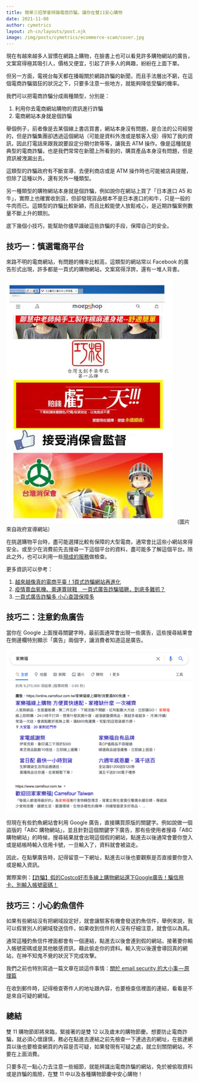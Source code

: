 ```yaml
---
title: 簡單三招學會辨識電商詐騙，讓你在雙11安心購物
date: 2021-11-08
author: cymetrics
layout: zh-cn/layouts/post.njk
image: /img/posts/cymetrics/ecommerce-scam/cover.jpg
---
```


現在有越來越多人習慣在網路上購物，在臉書上也可以看見許多購物網站的廣告，文案寫得極其吸引人，價格又便宜，引起了許多人的興趣，紛紛在上面下單。

<!-- summary -->
但另一方面，電視台每天都在播報關於網路詐騙的新聞，而且手法層出不窮，在這個電商詐騙猖狂的狀況之下，只要多注意一些地方，就能夠降低受騙的機率。
<!-- summary -->

我們可以把電商詐騙分成兩種類型，分別是：

1. 利用你去電商網站購物的資訊進行詐騙
2. 電商網站本身就是個詐騙

舉個例子，前者像是去某個線上書店買書，網站本身沒有問題，是合法的公司經營的，但是詐騙集團卻透過這個網站（可能是資料外洩或是駭客入侵）得知了我的資訊，因此打電話來跟我說要設定分期付款等等，讓我去 ATM 操作。像是這種就是典型的電商詐騙，也是我們常常在新聞上所看到的，購買產品本身沒有問題，但是資訊被洩漏出去。

這類型的詐騙政府有不斷宣導，去便利商店或是 ATM 操作時也可能被店員提醒，但除了這種以外，還有另外一種類型。

另一種類型的購物網站本身就是個詐騙，例如說你在網站上買了「日本進口 A5 和牛」，實際上也確實收到貨，但卻發現貨品根本不是日本進口的和牛，只是一般的牛肉而已。這類型的詐騙比較新穎，而且比較能使人放鬆戒心，是近期詐騙案例數量不斷上升的類別。

底下幾個小技巧，能幫助你儘早識破這些詐騙的手段，保障自己的安全。

## 技巧一：慎選電商平台

來路不明的電商網站，有問題的機率比較高，這類型的網站常以 Facebook 的廣告形式出現，許多都是一頁式的購物網站，文案寫得浮誇，還有一堆人背書。

![](/img/posts/cymetrics/ecommerce-scam/facebook.jpg)
（圖片來自政府宣導網站）

在挑選購物平台時，盡可能選擇比較有保障的大型電商，通常會比這些小網站來得安全。或至少在消費前先去搜尋一下這個平台的資料，盡可能多了解這個平台。除此之外，也可以利用一些[現成的服務](https://safebuy.tw/)做檢查。

更多資訊可以參考：

1. [越來越像真的電商平臺！1頁式詐騙網站再進化](https://www.pthg.gov.tw/News_Content.aspx?n=389C74C7BFF8870A&sms=8B92ABA7B0E7A88F&s=5DC2EFD57845DF5C)
2. [疫情賣血氧機、奧運賣球鞋　一頁式廣告詐騙猖獗，到底多難抓？](https://www.cw.com.tw/article/5118036)
3. [一頁式廣告詐騙多 小心查證保障多](https://cpc.ey.gov.tw/Page/6C059838CA9744A8/01b4ba0f-df24-4321-9580-4522a6b293bc)

## 技巧二：注意釣魚廣告

當你在 Google 上面搜尋關鍵字時，最前面通常會出現一些廣告，這些搜尋結果會在側邊欄特別顯示「廣告」兩個字，讓消費者知道這是廣告。

![](/img/posts/cymetrics/ecommerce-scam/search.png)

但現在有些釣魚網站會利用 Google 廣告，直接購買原版的關鍵字。例如說做一個盜版的「ABC 購物網站」，並且針對這個關鍵字下廣告，那有些使用者搜尋「ABC 購物網站」的時候，搜尋結果就會出現這個假的網站，點進去以後通常會要你登入或是結帳時輸入信用卡號，一旦輸入了，資料就會被盜走。

因此，在點擊廣告時，記得留意一下網址，點進去以後也要觀察是否直接要你登入或是輸入資訊。

實際案例：[【詐騙】假的Costco好市多線上購物網站還下Google廣告！騙信用卡、別輸入帳號密碼！](https://www.mygopen.com/2021/09/fake-costco.html)

## 技巧三：小心釣魚信件

如果有些網站沒有把網域設定好，就會讓駭客有機會發送釣魚信件，舉例來說，我可以假冒別人的網域發送信件，如果收到信件的人沒有仔細注意，就會信以為真。

通常這種釣魚信件裡面都會有一個連結，點進去以後會連到假的網站，接著要你輸入帳號密碼或是其他敏感資訊，藉此偷走你的資料。輸入完以後還會導回真的網站，在神不知鬼不覺的狀況下完成攻擊。

我們之前也特別寫過一篇文章在談這件事情：[關於 email security 的大小事 — 原理篇](https://tech-blog.cymetrics.io/posts/crystal/email-sec-theory/)

在收到郵件時，記得檢查寄件人的地址跟內容，也要檢查信裡面的連結，看看是不是來自可疑的網域。

## 總結

雙 11 購物節即將來臨，緊接著的是雙 12 以及歲末的購物節慶。想要防止電商詐騙，就必須心懷謹慎，務必在點進去連結之前先檢查一下連過去的網址，在抵達網頁以後也要檢查網頁的內容是否可疑，如果發現有可疑之處，就立刻關閉網站，不要在上面消費。

只要多花一點心力去注意一些細節，就能辨識出電商詐騙的網站，免於被偷取資料或是詐騙的風險，在雙 11 中以及各種購物節慶中安心購物！


